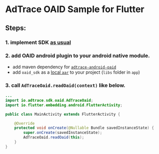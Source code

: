 # AdTrace OAID Sample for Flutter

## Steps:
### 1. implement SDK [as usual](https://github.com/adtrace/adtrace_sdk_flutter)
### 2. add OAID android plugin to your android native module.
- add maven dependency for [`adtrace-android-oaid`](https://central.sonatype.com/artifact/io.adtrace/adtrace-android-oaid)
- add `oaid_sdk` as a [local `aar`](https://github.com/adtrace/adtrace_sdk_android/tree/master/android-sdk-plugin-oaid/libs) to your project (`libs` folder in `app`) 
### 3. call `AdTraceOaid.readOaid(context)` like below.

```java
...
import io.adtrace.sdk.oaid.AdTraceOaid;
import io.flutter.embedding.android.FlutterActivity;

public class MainActivity extends FlutterActivity {

    @Override
    protected void onCreate(@Nullable Bundle savedInstanceState) {
        super.onCreate(savedInstanceState);
        AdTraceOaid.readOaid(this);
    }
}
```